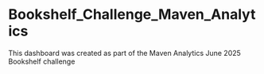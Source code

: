 # Bookshelf_Challenge_Maven_Analytics
This dashboard was created as part of the Maven Analytics June 2025 Bookshelf challenge
